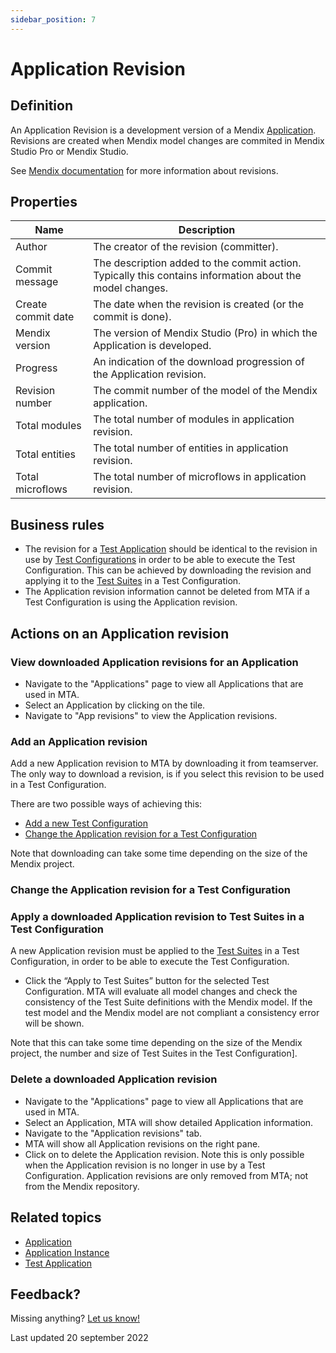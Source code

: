 ```yaml
---
sidebar_position: 7
---
```



# Application Revision

## Definition

An Application Revision is a development version of a Mendix [Application](application). Revisions are created when Mendix model changes are commited in Mendix Studio Pro or Mendix Studio.

See [Mendix documentation](https://docs.mendix.com) for more information about revisions.

## Properties
| Name               | Description                                                                                              |
| ------------------ | -------------------------------------------------------------------------------------------------------- |
| Author             | The creator of the revision (committer).                                                                 |
| Commit message     | The description added to the commit action. Typically this contains information about the model changes. |
| Create commit date | The date when the revision is created (or the commit is done).                                           |
| Mendix version     | The version of Mendix Studio (Pro) in which the Application is developed.                                |
| Progress           | An indication of the download progression of the Application revision.                                   |
| Revision number    | The commit number of the model of the Mendix application.                                                |
| Total modules      | The total number of modules in application revision.                                                     |
| Total entities     | The total number of entities in application revision.                                                    |
| Total microflows   | The total number of microflows in application revision.                                                  |

## Business rules
- The revision for a [Test Application](test-application) should be identical to the revision in use by [Test Configurations](test-configuration) in order to be able to execute the Test Configuration. This can be achieved by downloading the revision and applying it to the [Test Suites](test-suite) in a Test Configuration.
- The Application revision information cannot be deleted from MTA if a Test Configuration is using the Application revision.

## Actions on an Application revision

### View downloaded Application revisions for an Application
- Navigate to the "Applications" page to view all Applications that are used in MTA.
- Select an Application by clicking on the tile.
- Navigate to "App revisions" to view the Application revisions.

### Add an Application revision
Add a new Application revision to MTA by downloading it from teamserver. The only way to download a revision, is if you select this revision to be used in a Test Configuration.

There are two possible ways of achieving this:

- [Add a new Test Configuration](test-configuration#create-a-new-test-configuration)
- [Change the Application revision for a Test Configuration](#change-the-application-revision-for-a-test-configuration)

Note that downloading can take some time depending on the size of the Mendix project.

### Change the Application revision for a Test Configuration


### Apply a downloaded Application revision to Test Suites in a Test Configuration
A new Application revision must be applied to the [Test Suites](test-suite) in a Test Configuration, in order to be able to execute the Test Configuration.
- Click the “Apply to Test Suites” button for the selected Test Configuration. MTA will evaluate all model changes and check the consistency of the Test Suite definitions with the Mendix model. If the test model and the Mendix model are not compliant a consistency error will be shown.

Note that this can take some time depending on the size of the Mendix project, the number and size of Test Suites in the Test Configuration].

### Delete a downloaded Application revision
- Navigate to the "Applications" page to view all Applications that are used in MTA.
- Select an Application, MTA will show detailed Application information.
- Navigate to the "Application revisions" tab.
- MTA will show all Application revisions on the right pane.
- Click on <i class="fas fa-trash-alt"></i> to delete the Application revision. Note this is only possible when the Application revision is no longer in use by a Test Configuration. Application revisions are only removed from MTA; not from the Mendix repository.

## Related topics
- [Application](application)
- [Application Instance](application-instance)
- [Test Application](test-application)

## Feedback?
Missing anything? [Let us know!](mailto:support@menditect.com)

Last updated 20 september 2022